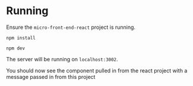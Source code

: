 # Running

Ensure the `micro-front-end-react` project is running.

`npm install`

`npm dev`

The server will be running on `localhost:3002`.

You should now see the component pulled in from the react project with a 
message passed in from this project
